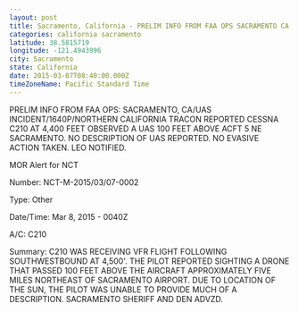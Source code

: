 ```yaml
---
layout: post
title: Sacramento, California - PRELIM INFO FROM FAA OPS SACRAMENTO CA UAS INCIDENT 1640P NORTHERN CALIFORNIA TRACON REPORTED CESSNA
categories: california sacramento
latitude: 38.5815719
longitude: -121.4943996
city: Sacramento
state: California
date: 2015-03-07T08:40:00.000Z
timeZoneName: Pacific Standard Time
---
```


PRELIM INFO FROM FAA OPS: SACRAMENTO, CA/UAS INCIDENT/1640P/NORTHERN CALIFORNIA TRACON REPORTED CESSNA C210 AT 4,400 FEET OBSERVED A UAS 100 FEET ABOVE ACFT 5 NE SACRAMENTO. NO DESCRIPTION OF UAS REPORTED. NO EVASIVE ACTION TAKEN. LEO NOTIFIED. 



MOR Alert for NCT

Number: NCT-M-2015/03/07-0002

Type: Other

Date/Time: Mar 8, 2015 - 0040Z

A/C: C210

Summary: C210 WAS RECEIVING VFR FLIGHT FOLLOWING SOUTHWESTBOUND AT 4,500'. THE PILOT REPORTED SIGHTING A DRONE THAT PASSED 100 FEET ABOVE THE AIRCRAFT APPROXIMATELY FIVE MILES NORTHEAST OF SACRAMENTO AIRPORT. DUE TO LOCATION OF THE SUN, THE PILOT WAS UNABLE TO PROVIDE MUCH OF A DESCRIPTION. SACRAMENTO SHERIFF AND DEN ADVZD.
